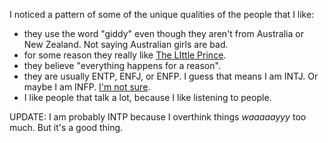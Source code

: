 I noticed a pattern of some of the unique qualities of the people that I like:

-   they use the word "giddy" even though they aren't from Australia or New Zealand. Not saying Australian girls are bad.
-   for some reason they really like <a href="#%24%3A%2FTheLittlePrince" class="tc-tiddlylink tc-tiddlylink-resolves">The LIttle Prince</a>.
-   they believe "everything happens for a reason".
-   they are usually ENTP, ENFJ, or ENFP. I guess that means I am INTJ. Or maybe I am INFP. <a href="#thoughts.personalitytest" class="tc-tiddlylink tc-tiddlylink-resolves">I'm not sure</a>.
-   I like people that talk a lot, because I like listening to people.

UPDATE: I am probably INTP because I overthink things *waaaaayyy* too much. But it's a good thing.
